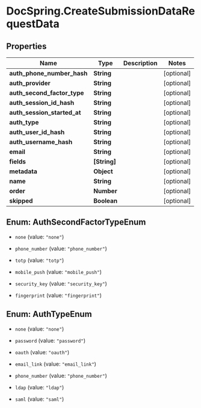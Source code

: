# DocSpring.CreateSubmissionDataRequestData

## Properties

Name | Type | Description | Notes
------------ | ------------- | ------------- | -------------
**auth_phone_number_hash** | **String** |  | [optional] 
**auth_provider** | **String** |  | [optional] 
**auth_second_factor_type** | **String** |  | [optional] 
**auth_session_id_hash** | **String** |  | [optional] 
**auth_session_started_at** | **String** |  | [optional] 
**auth_type** | **String** |  | [optional] 
**auth_user_id_hash** | **String** |  | [optional] 
**auth_username_hash** | **String** |  | [optional] 
**email** | **String** |  | [optional] 
**fields** | **[String]** |  | [optional] 
**metadata** | **Object** |  | [optional] 
**name** | **String** |  | [optional] 
**order** | **Number** |  | [optional] 
**skipped** | **Boolean** |  | [optional] 



## Enum: AuthSecondFactorTypeEnum


* `none` (value: `"none"`)

* `phone_number` (value: `"phone_number"`)

* `totp` (value: `"totp"`)

* `mobile_push` (value: `"mobile_push"`)

* `security_key` (value: `"security_key"`)

* `fingerprint` (value: `"fingerprint"`)





## Enum: AuthTypeEnum


* `none` (value: `"none"`)

* `password` (value: `"password"`)

* `oauth` (value: `"oauth"`)

* `email_link` (value: `"email_link"`)

* `phone_number` (value: `"phone_number"`)

* `ldap` (value: `"ldap"`)

* `saml` (value: `"saml"`)




